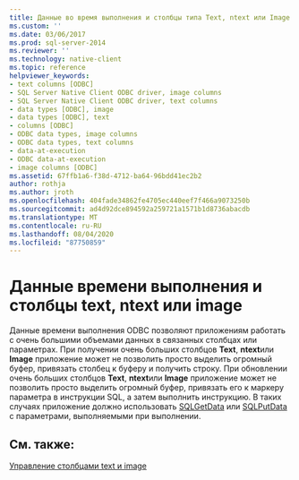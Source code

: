 ```yaml
---
title: Данные во время выполнения и столбцы типа Text, ntext или Image | Документация Майкрософт
ms.custom: ''
ms.date: 03/06/2017
ms.prod: sql-server-2014
ms.reviewer: ''
ms.technology: native-client
ms.topic: reference
helpviewer_keywords:
- text columns [ODBC]
- SQL Server Native Client ODBC driver, image columns
- SQL Server Native Client ODBC driver, text columns
- data types [ODBC], image
- data types [ODBC], text
- columns [ODBC]
- ODBC data types, image columns
- ODBC data types, text columns
- data-at-execution
- ODBC data-at-execution
- image columns [ODBC]
ms.assetid: 67ffb1a6-f38d-4712-ba64-96bdd41ec2b2
author: rothja
ms.author: jroth
ms.openlocfilehash: 404fade34862fe4705ec440eef7f466a9073250b
ms.sourcegitcommit: ad4d92dce894592a259721a1571b1d8736abacdb
ms.translationtype: MT
ms.contentlocale: ru-RU
ms.lasthandoff: 08/04/2020
ms.locfileid: "87750859"
---
```

# <a name="data-at-execution-and-text-ntext-or-image-columns"></a>Данные времени выполнения и столбцы text, ntext или image
  Данные времени выполнения ODBC позволяют приложениям работать с очень большими объемами данных в связанных столбцах или параметрах. При получении очень больших столбцов **Text**, **ntext**или **Image** приложение может не позволить просто выделить огромный буфер, привязать столбец к буферу и получить строку. При обновлении очень больших столбцов **Text**, **ntext**или **Image** приложение может не позволить просто выделить огромный буфер, привязать его к маркеру параметра в инструкции SQL, а затем выполнить инструкцию. В таких случаях приложение должно использовать [SQLGetData](../native-client-odbc-api/sqlgetdata.md) или [SQLPutData](../native-client-odbc-api/sqlputdata.md) с параметрами, выполняемыми при выполнении.  
  
## <a name="see-also"></a>См. также:  
 [Управление столбцами text и image](managing-text-and-image-columns.md)  
  
  
